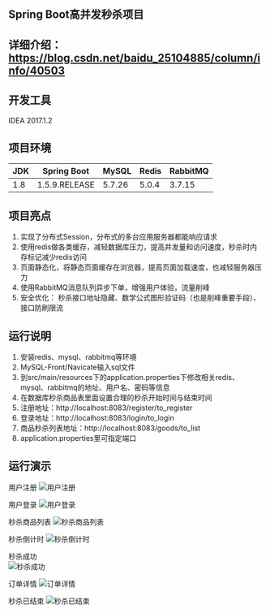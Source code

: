 ## Spring Boot高并发秒杀项目
## 详细介绍：https://blog.csdn.net/baidu_25104885/column/info/40503
## 开发工具
IDEA 2017.1.2
## 项目环境
JDK|Spring Boot|MySQL|Redis|RabbitMQ
--|--|--|--|--
1.8|1.5.9.RELEASE|5.7.26|5.0.4|3.7.15
## 项目亮点
1. 实现了分布式Session，分布式的多台应用服务器都能响应请求
2. 使用redis做各类缓存，减轻数据库压力，提高并发量和访问速度，秒杀时内存标记减少redis访问
3. 页面静态化，将静态页面缓存在浏览器，提高页面加载速度，也减轻服务器压力
4. 使用RabbitMQ消息队列异步下单，增强用户体验，流量削峰
5. 安全优化： 秒杀接口地址隐藏、数学公式图形验证码（也是削峰重要手段）、 接口防刷限流

## 运行说明
1. 安装redis、mysql、rabbitmq等环境
2. MySQL-Front/Navicate输入sql文件
3. 到src/main/resources下的application.properties下修改相关redis、mysql、rabbitmq的地址、用户名、密码等信息
4. 在数据库秒杀商品表里面设置合理的秒杀开始时间与结束时间
5. 注册地址：http://localhost:8083/register/to_register
6. 登录地址：http://localhost:8083/login/to_login
7. 商品秒杀列表地址：http://localhost:8083/goods/to_list
8. application.properties里可指定端口

## 运行演示

用户注册
![用户注册](https://github.com/lahhass/pictures/blob/master/%E6%B3%A8%E5%86%8C.PNG?raw=true)


用户登录
![用户登录](https://github.com/lahhass/pictures/blob/master/%E7%99%BB%E5%BD%95.PNG?raw=true)


秒杀商品列表
![秒杀商品列表](https://github.com/lahhass/pictures/blob/master/%E5%95%86%E5%93%81%E5%88%97%E8%A1%A8.PNG?raw=true)


秒杀倒计时
![秒杀倒计时](https://github.com/lahhass/pictures/blob/master/%E7%A7%92%E6%9D%80%E7%95%8C%E9%9D%A2.PNG?raw=true)


秒杀成功       
![秒杀成功](https://github.com/lahhass/pictures/blob/master/%E6%88%90%E5%8A%9F.PNG?raw=true)


订单详情
![订单详情](https://github.com/lahhass/pictures/blob/master/%E8%AE%A2%E5%8D%95%E8%AF%A6%E6%83%85%E9%A1%B5.PNG?raw=true)


秒杀已结束
![秒杀已结束](https://github.com/lahhass/pictures/blob/master/%E7%BB%93%E6%9D%9F.PNG?raw=true)
